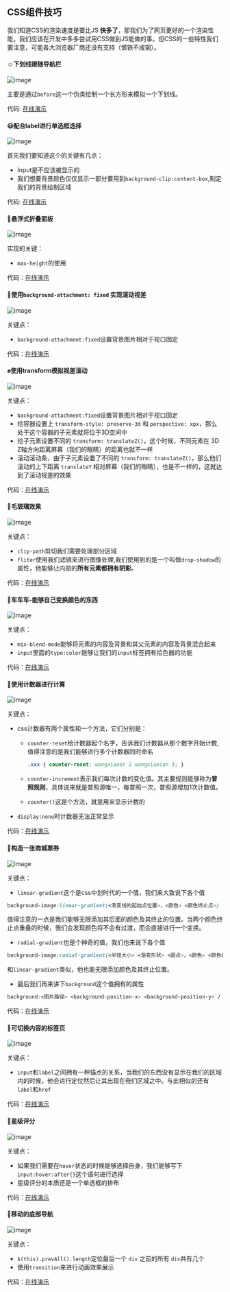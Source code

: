 ## CSS组件技巧

我们知道CSS的渲染速度是要比JS **快多了**，那我们为了网页更好的一个渲染性能，我们应该在开发中多多尝试用CSS做到JS能做的事。但CSS的一些特性我们要注意，可能各大浏览器厂商还没有支持（恨铁不成钢）。

#### :relaxed:下划线跟随导航栏

![image](../images/underline.gif)

主要是通过`before`这一个伪类绘制一个长方形来模拟一个下划线。

代码: [在线演示](https://codepen.io/sukysukysuky/pen/qBWYwEG)



#### :smiley:配合label进行单选框选择

![image](../images/radio.gif)

首先我们要知道这个的关键有几点：

+ Input是不应该被显示的
+ 我们想要背景颜色仅仅显示一部分要用到`background-clip:content-box`,制定我们的背景绘制区域

代码: [在线演示](https://codepen.io/sukysukysuky/pen/vYBaVop)



#### :dancers:悬浮式折叠面板

![image](../images/hoverMenu.gif)

实现的关键：

+ `max-height`的使用

代码：[在线演示](https://codepen.io/sukysukysuky/pen/gOYjQQy)



#### :speak_no_evil:使用`background-attachment: fixed` 实现滚动视差

![image](../images/a1.gif)

关键点：

+ `background-attachment:fixed`设置背景图片相对于视口固定

代码：[在线演示](https://codepen.io/sukysukysuky/pen/abojXWb)



#### :fist:使用transform模拟视差滚动

![image](../images/a2.gif)

关键点：

+ `background-attachment:fixed`设置背景图片相对于视口固定
+ 给容器设置上 `transform-style: preserve-3d` 和 `perspective: xpx`，那么处于这个容器的子元素就将位于3D空间中
+ 给子元素设置不同的 `transform: translateZ()`，这个时候，不同元素在 3D Z轴方向距离屏幕（我们的眼睛）的距离也就不一样
+ 滚动滚动条，由于子元素设置了不同的 `transform: translateZ()`，那么他们滚动的上下距离 `translateY` 相对屏幕（我们的眼睛），也是不一样的，这就达到了滚动视差的效果

代码：[在线演示](https://codepen.io/sukysukysuky/pen/KKPBbbZ)



#### :see_no_evil:毛玻璃效果

![image](../images/maoboli.png)

关键点：

+ `clip-path`剪切我们需要处理部分区域
+ `fliter`使用我们滤镜来进行图像处理,我们使用到的是一个叫做`drop-shadow`的属性，他能够让内部的**所有元素都拥有阴影**。

代码：[在线演示](https://codepen.io/sukysukysuky/pen/aboaweV)



#### :car:车车车-能够自己变换颜色的东西

![image](../images/car.png)

关键点：

+ `mix-blend-mode`能够将元素的内容及背景和其父元素的内容及背景混合起来
+ `input`里面的`type:color`能够让我们的`input`标签拥有拾色器的功能

代码：[在线演示](https://codepen.io/sukysukysuky/pen/BaBqoar)



#### :circus_tent:使用计数器进行计算

![image](../images/counter.gif)

关键点：

+ css计数器有两个属性和一个方法，它们分别是：

  + `counter-reset`给计数器起个名字，告诉我们计数器从那个数字开始计数,值得注意的是我们能够进行多个计数器同时命名

    ```css
    .xxx { counter-reset: wangxiaoer 2 wangxiaosan 3; }
    ```

    

  + `counter-increment`表示我们每次计数的变化值。其主要规则能够称为**普照规则**，具体说来就是普照源唯一，每普照一次，普照源增加1次计数值。

  + `counter()`这是个方法，就是用来显示计数的

+ `display:none`时计数器无法正常显示

代码：[在线演示](https://codepen.io/sukysukysuky/pen/vYBVLxb)



#### :bookmark_tabs:构造一张商城票券

![image](../images/ticket.png)

关键点：

+ `linear-gradient`这个是css中划时代的一个值，我们来大致说下各个值

```css
background-image:linear-gradient(<渐变线的起始点位置>，<颜色> <颜色终止点>)
```

值得注意的一点是我们能够无限添加其后面的颜色及其终止的位置。当两个颜色终止点重叠的时候，我们会发现颜色将不会有过渡，而会直接进行一个变换。

+ `radial-gradient`也是个神奇的值，我们也来说下各个值

```css
background-image:radial-gradient(<半径大小> <渐变形状> <圆点>，<颜色> <颜色终止点>)
```

和`linear-gradient`类似，他也能无限添加颜色及其终止位置。

+ 最后我们再来讲下`background`这个值拥有的属性

```css
background:<图片路径> <background-position-x> <background-position-y> / <background-size> <background-repeat>;
```

代码：[在线演示](https://codepen.io/sukysukysuky/pen/WNeaoBy)



#### :clinking_glasses:可切换内容的标签页

![image](../images/tab.gif)

关键点：

+ `input`和`label`之间拥有一种锚点的关系，当我们的东西没有显示在我们的区域内的时候，他会进行定位然后让其出现在我们区域之中。与此相似的还有`label`和`href`

代码：[在线演示](https://codepen.io/sukysukysuky/pen/RwbqJvr)



#### :runner:星级评分

![image](../images/rate.gif)

关键点：

+ 如果我们需要在`hover`状态的时候能够选择自身，我们能够写下`input:hover:after{}`这个语句进行选择
+ 星级评分的本质还是一个单选框的排布

代码：[在线演示](https://codepen.io/sukysukysuky/pen/RwbEqLG)



#### :jack_o_lantern:移动的底部导航

![image](../images/tab-move.gif)

关键点：

+ `$(this).prevAll().length`定位最后一个 `div` 之前的所有 `div`共有几个
+ 使用`transition`来进行动画效果展示

代码：[在线演示](https://codepen.io/sukysukysuky/pen/GRKzxbE)

